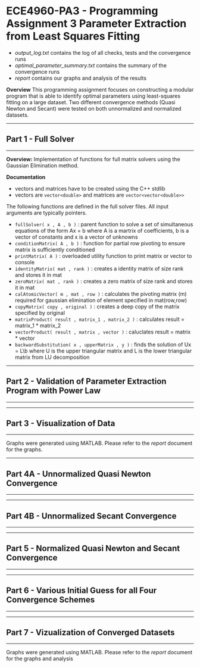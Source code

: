 # ECE4960-PA3 - Programming Assignment 3 Parameter Extraction from Least Squares Fitting

- *output_log.txt* contains the log of all checks, tests and the convergence runs
- *optimal_parameter_summary.txt* contains the summary of the convergence runs
- *report* contains our graphs and analysis of the results

**Overview** 
This programming assignment focuses on constructing a modular program that is able to identify optimal parameters using least-squares fitting on a large dataset. Two different convergence methods (Quasi Newton and Secant) were tested on both unnormalized and normalized datasets.

***************************************************************************
## Part 1 - Full Solver
***************************************************************************
**Overview:**
Implementation of functions for full matrix solvers using the Gaussian Elimination method.

**Documentation**
- vectors and matrices have to be created using the C++ stdlib
- vectors are `vector<double>` and matrices are `vector<vector<double>>`

The following functions are defined in the full solver files.  All input arguments are typically pointers.

- `fullSolver( x , A , b )` : parent function to solve a set of simultaneous equations of the form Ax = b where A is a martrix of coefficients, b is a vector of constants and x is a vector of unknowns
- `conditionMatrix( A , b )` : function for partial row pivoting to ensure matrix is sufficiently conditioned
- `printMatrix( A )` : overloaded utility function to print matrix or vector to console
- `identityMatrix( mat , rank )` : creates a identity matrix of size rank and stores it in mat
- `zeroMatrix( mat , rank )` : creates a zero matrix of size rank and stores it in mat
- `calAtomicVector( m , mat , row )` : calculates the pivoting matrix (m) required for gaussian elimination of element specified in mat(row,row)
- `copyMatrix( copy , original )` : creates a deep copy of the matrix specified by original
- `matrixProduct( result , matrix_1 , matrix_2 )` : calculates result = matrix_1 * matrix_2
- `vectorProduct( result , matrix , vector )` : caluclates result = matrix * vector
- `backwardSubstitution( x , upperMatrix , y )` : finds the solution of Ux = L\b where U is the upper triangular matrix and L is the lower triangular matrix from LU decomposition 


***************************************************************************
## Part 2 - Validation of Parameter Extraction Program with Power Law
***************************************************************************

***************************************************************************
## Part 3 - Visualization of Data
***************************************************************************
Graphs were generated using MATLAB. Please refer to the *report* document for the graphs.

***************************************************************************
## Part 4A - Unnormalized Quasi Newton Convergence
***************************************************************************

***************************************************************************
## Part 4B - Unnormalized Secant Convergence
***************************************************************************

***************************************************************************
## Part 5 - Normalized Quasi Newton and Secant Convergence
***************************************************************************

***************************************************************************
## Part 6 - Various Initial Guess for all Four Convergence Schemes
***************************************************************************

***************************************************************************
## Part 7 - Vizualization of Converged Datasets
***************************************************************************
Graphs were generated using MATLAB. Please refer to the *report* document for the graphs and analysis